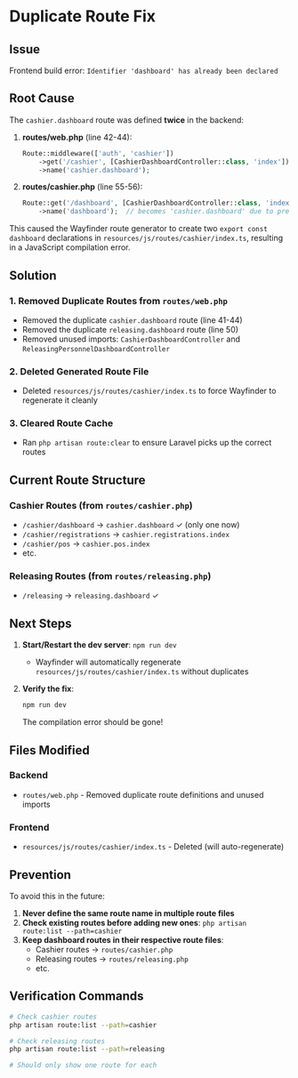 # Duplicate Route Fix

## Issue

Frontend build error: `Identifier 'dashboard' has already been declared`

## Root Cause

The `cashier.dashboard` route was defined **twice** in the backend:

1. **routes/web.php** (line 42-44):

    ```php
    Route::middleware(['auth', 'cashier'])
        ->get('/cashier', [CashierDashboardController::class, 'index'])
        ->name('cashier.dashboard');
    ```

2. **routes/cashier.php** (line 55-56):
    ```php
    Route::get('/dashboard', [CashierDashboardController::class, 'index'])
        ->name('dashboard');  // becomes 'cashier.dashboard' due to prefix
    ```

This caused the Wayfinder route generator to create two `export const dashboard` declarations in `resources/js/routes/cashier/index.ts`, resulting in a JavaScript compilation error.

## Solution

### 1. Removed Duplicate Routes from `routes/web.php`

- Removed the duplicate `cashier.dashboard` route (line 41-44)
- Removed the duplicate `releasing.dashboard` route (line 50)
- Removed unused imports: `CashierDashboardController` and `ReleasingPersonnelDashboardController`

### 2. Deleted Generated Route File

- Deleted `resources/js/routes/cashier/index.ts` to force Wayfinder to regenerate it cleanly

### 3. Cleared Route Cache

- Ran `php artisan route:clear` to ensure Laravel picks up the correct routes

## Current Route Structure

### Cashier Routes (from `routes/cashier.php`)

- `/cashier/dashboard` → `cashier.dashboard` ✓ (only one now)
- `/cashier/registrations` → `cashier.registrations.index`
- `/cashier/pos` → `cashier.pos.index`
- etc.

### Releasing Routes (from `routes/releasing.php`)

- `/releasing` → `releasing.dashboard` ✓

## Next Steps

1. **Start/Restart the dev server**: `npm run dev`
    - Wayfinder will automatically regenerate `resources/js/routes/cashier/index.ts` without duplicates

2. **Verify the fix**:
    ```bash
    npm run dev
    ```
    The compilation error should be gone!

## Files Modified

### Backend

- `routes/web.php` - Removed duplicate route definitions and unused imports

### Frontend

- `resources/js/routes/cashier/index.ts` - Deleted (will auto-regenerate)

## Prevention

To avoid this in the future:

1. **Never define the same route name in multiple route files**
2. **Check existing routes before adding new ones**: `php artisan route:list --path=cashier`
3. **Keep dashboard routes in their respective route files**:
    - Cashier routes → `routes/cashier.php`
    - Releasing routes → `routes/releasing.php`
    - etc.

## Verification Commands

```bash
# Check cashier routes
php artisan route:list --path=cashier

# Check releasing routes
php artisan route:list --path=releasing

# Should only show one route for each
```
